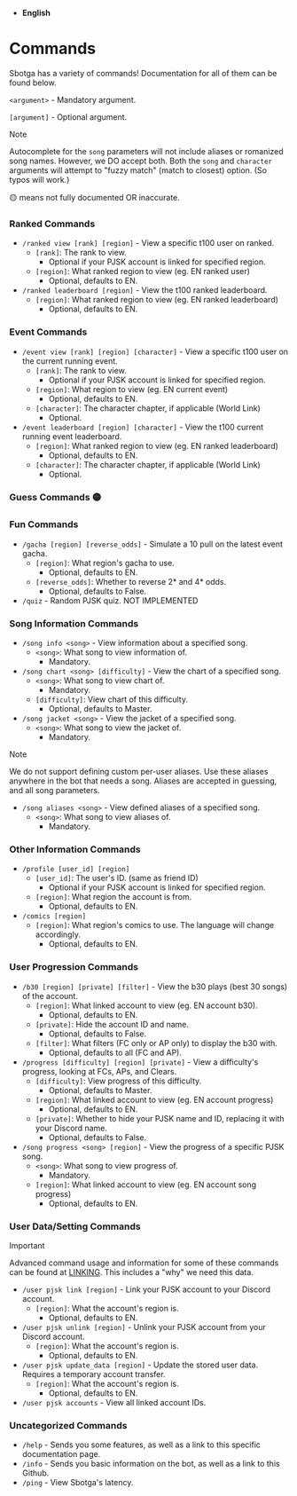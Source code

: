 - **English**
# Commands
Sbotga has a variety of commands! Documentation for all of them can be found below.

`<argument>` - Mandatory argument.

`[argument]` - Optional argument.

> [!NOTE]  
> Autocomplete for the `song` parameters will not include aliases or romanized song names. However, we DO accept both.
> Both the `song` and `character` arguments will attempt to "fuzzy match" (match to closest) option. (So typos will work.)

🟡 means not fully documented OR inaccurate.
### Ranked Commands
- `/ranked view [rank] [region]` - View a specific t100 user on ranked.
    - `[rank]`: The rank to view.
        - Optional if your PJSK account is linked for specified region.
    - `[region]`: What ranked region to view (eg. EN ranked user)
        - Optional, defaults to EN.
- `/ranked leaderboard [region]` - View the t100 ranked leaderboard.
    - `[region]`: What ranked region to view (eg. EN ranked leaderboard)
        - Optional, defaults to EN.
### Event Commands
- `/event view [rank] [region] [character]` - View a specific t100 user on the current running event.
    - `[rank]`: The rank to view.
        - Optional if your PJSK account is linked for specified region.
    - `[region]`: What region to view (eg. EN current event)
        - Optional, defaults to EN.
    - `[character]`: The character chapter, if applicable (World Link)
        - Optional.
- `/event leaderboard [region] [character]` - View the t100 current running event leaderboard.
    - `[region]`: What ranked region to view (eg. EN ranked leaderboard)
        - Optional, defaults to EN.
    - `[character]`: The character chapter, if applicable (World Link)
        - Optional.
### Guess Commands 🟡
### Fun Commands
- `/gacha [region] [reverse_odds]` - Simulate a 10 pull on the latest event gacha.
    - `[region]`: What region's gacha to use.
        - Optional, defaults to EN.
    - `[reverse_odds]`: Whether to reverse 2* and 4* odds.
        - Optional, defaults to False.
- `/quiz` - Random PJSK quiz. NOT IMPLEMENTED
### Song Information Commands
- `/song info <song>` - View information about a specified song.
    - `<song>`: What song to view information of.
      - Mandatory.
- `/song chart <song> [difficulty]` - View the chart of a specified song.
    - `<song>`: What song to view chart of.
      - Mandatory.
    - `[difficulty]`: View chart of this difficulty.
      - Optional, defaults to Master.
- `/song jacket <song>` - View the jacket of a specified song.
    - `<song>`: What song to view the jacket of.
      - Mandatory.
> [!NOTE]  
> We do not support defining custom per-user aliases. Use these aliases anywhere in the bot that needs a song. Aliases are accepted in guessing, and all song parameters.
- `/song aliases <song>` - View defined aliases of a specified song.
    - `<song>`: What song to view aliases of.
      - Mandatory.
### Other Information Commands
- `/profile [user_id] [region]`
    - `[user_id]`: The user's ID. (same as friend ID)
        - Optional if your PJSK account is linked for specified region.
    - `[region]`: What region the account is from.
        - Optional, defaults to EN.
- `/comics [region]`
    - `[region]`: What region's comics to use. The language will change accordingly.
        - Optional, defaults to EN.
### User Progression Commands
- `/b30 [region] [private] [filter]` - View the b30 plays (best 30 songs) of the account.
    - `[region]`: What linked account to view (eg. EN account b30).
      - Optional, defaults to EN.
    - `[private]`: Hide the account ID and name.
       - Optional, defaults to False.
    - `[filter]`: What filters (FC only or AP only) to display the b30 with.
      - Optional, defaults to all (FC and AP).
- `/progress [difficulty] [region] [private]` - View a difficulty's progress, looking at FCs, APs, and Clears.
    - `[difficulty]`: View progress of this difficulty.
      - Optional, defaults to Master.
    - `[region]`: What linked account to view (eg. EN account progress)
      - Optional, defaults to EN.
    - `[private]`: Whether to hide your PJSK name and ID, replacing it with your Discord name.
      - Optional, defaults to False.
- `/song progress <song> [region]` - View the progress of a specific PJSK song.
    - `<song>`: What song to view progress of.
      - Mandatory.
    - `[region]`: What linked account to view (eg. EN account song progress)
      - Optional, defaults to EN.
### User Data/Setting Commands
> [!IMPORTANT]  
> Advanced command usage and information for some of these commands can be found at [LINKING](LINKING.md).
> This includes a "why" we need this data.

- `/user pjsk link [region]` - Link your PJSK account to your Discord account.
    - `[region]`: What the account's region is.
      - Optional, defaults to EN.
- `/user pjsk unlink [region]` - Unlink your PJSK account from your Discord account.
    - `[region]`: What the account's region is.
      - Optional, defaults to EN.
- `/user pjsk update_data [region]` - Update the stored user data. Requires a temporary account transfer.
    - `[region]`: What the account's region is.
      - Optional, defaults to EN.
- `/user pjsk accounts` - View all linked account IDs.
### Uncategorized Commands
- `/help` - Sends you some features, as well as a link to this specific documentation page.
- `/info` - Sends you basic information on the bot, as well as a link to this Github.
- `/ping` - View Sbotga's latency.
